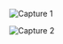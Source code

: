 ![Capture 1](https://user-images.githubusercontent.com/102500744/164885668-7de8331a-81bb-4c44-8fe6-56b3429e1612.PNG)

![Capture 2](https://user-images.githubusercontent.com/102500744/164885711-1f6460f5-f563-4cae-bb50-2a2420ca097d.PNG)
